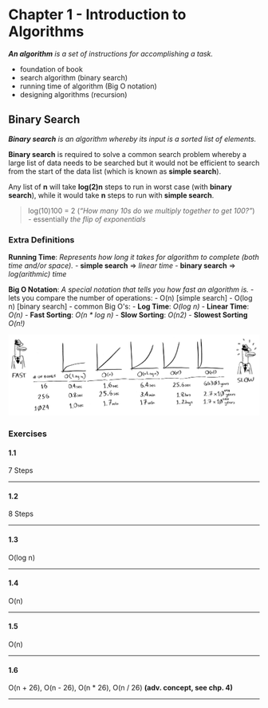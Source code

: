 # Chapter 1 - Introduction to Algorithms
*__An algorithm__ is a set of instructions for accomplishing a task.*

- foundation of book
- search algorithm (binary search)
- running time of algorithm (Big O notation)
- designing algorithms (recursion)

## Binary Search
*__Binary search__ is an algorithm whereby its input is a sorted list of elements.*

**Binary search** is required to solve a common search problem whereby a large list of data needs to be searched but it would not be efficient to search from the start of the data list (which is known as **simple search**).

Any list of **n** will take **log(2)n** steps to run in worst case (with **binary search**), while it would take **n** steps to run with **simple search**.
> log(10)100 = 2 (*“How many 10s do we multiply together to get 100?”*) - essentially *the flip of exponentials*

### Extra Definitions
**Running Time**: *Represents how long it takes for algorithm to complete (both time and/or space).*
    - **simple search** => *linear time*
    - **binary search** => *log(arithmic) time*

**Big O Notation**: *A special notation that tells you how fast an algorithm is.*
    - lets you compare the number of operations:
        - O(n)      [simple search]
        - O(log n)  [binary search]
    - common Big O's:
        - **Log Time**: *O(log n)*
        - **Linear Time**: *O(n)*
        - **Fast Sorting**: *O(n * log n)*
        - **Slow Sorting**: *O(n2)*
        - **Slowest Sorting** *O(n!)*

![Big O Comparisons](./assets/big-o-types.jpg)

### Exercises
#### 1.1
7 Steps

---

#### 1.2
8 Steps

---

#### 1.3
O(log n)

---

#### 1.4
O(n)

---

#### 1.5
O(n)

---

#### 1.6
O(n + 26), O(n - 26), O(n * 26), O(n / 26) **(adv. concept, see chp. 4)**

---
